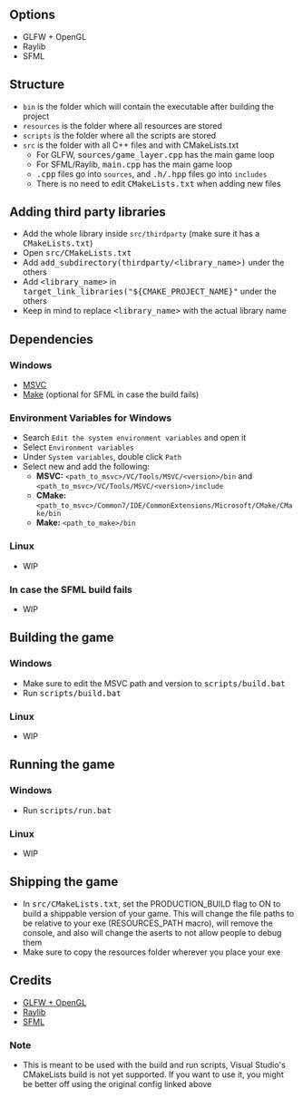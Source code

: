 ## Options
  - GLFW + OpenGL
  - Raylib
  - SFML

## Structure
  - ```bin``` is the folder which will contain the executable after building the project
  - ```resources``` is the folder where all resources are stored
  - ```scripts``` is the folder where all the scripts are stored
  - ```src``` is the folder with all C++ files and with CMakeLists.txt
    - For GLFW, <kbd>sources/game_layer.cpp</kbd> has the main game loop
    - For SFML/Raylib, <kbd>main.cpp</kbd> has the main game loop
    - <kbd>.cpp</kbd> files go into ```sources```, and <kbd>.h/.hpp</kbd> files go into ```includes```
    - There is no need to edit <kbd>CMakeLists.txt</kbd> when adding new files

## Adding third party libraries
  - Add the whole library inside ```src/thirdparty``` (make sure it has a <kbd>CMakeLists.txt</kbd>)
  - Open <kbd>src/CMakeLists.txt</kbd> 
  - Add <kbd>add_subdirectory(thirdparty/&lt;library_name&gt;)</kbd> under the others
  - Add <kbd>&lt;library_name&gt;</kbd> in <kbd>target_link_libraries("${CMAKE_PROJECT_NAME}"</kbd> under the others
  - Keep in mind to replace <kbd>&lt;library_name&gt;</kbd> with the actual library name

## Dependencies
### Windows
  - [MSVC](https://visualstudio.microsoft.com/thank-you-downloading-visual-studio/?sku=Community&channel=Release&version=VS2022&source=VSLandingPage&cid=2030&passive=false)
  - [Make](http://gnuwin32.sourceforge.net/packages/make.htm) (optional for SFML in case the build fails)

### Environment Variables for Windows
  - Search ```Edit the system environment variables``` and open it
  - Select ```Environment variables```
  - Under ```System variables```, double click ```Path```
  - Select new and add the following:
      - **MSVC:** `<path_to_msvc>/VC/Tools/MSVC/<version>/bin` and `<path_to_msvc>/VC/Tools/MSVC/<version>/include`
      - **CMake:** `<path_to_msvc>/Common7/IDE/CommonExtensions/Microsoft/CMake/CMake/bin`
      - **Make:** `<path_to_make>/bin`

### Linux
  - WIP
      
### In case the SFML build fails
  - WIP

## Building the game
### Windows
  - Make sure to edit the MSVC path and version to <kbd>scripts/build.bat</kbd>
  - Run <kbd>scripts/build.bat</kbd>
  
### Linux
  - WIP

## Running the game
### Windows
  - Run <kbd>scripts/run.bat</kbd>

### Linux
  - WIP

## Shipping the game
  - In <kbd>src/CMakeLists.txt</kbd>, set the PRODUCTION_BUILD flag to ON to build a shippable version of your game. This will change the file paths to be relative to your exe (RESOURCES_PATH macro), will remove the console, and also will change the aserts to not allow people to debug them
  - Make sure to copy the resources folder wherever you place your exe

## Credits
  - [GLFW + OpenGL](https://github.com/meemknight/cmakeSetup)
  - [Raylib](https://github.com/meemknight/raylibCmakeSetup)
  - [SFML](https://github.com/meemknight/SFMLCmakeSetup)

### Note
  - This is meant to be used with the build and run scripts, Visual Studio's CMakeLists build is not yet supported. If you want to use it, you might be better off using the original config linked above